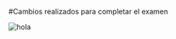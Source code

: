 #Cambios realizados para completar el examen

![hola](https://noticiasdelaciencia.com/upload/images/10_2019/6594_47237.jpg)